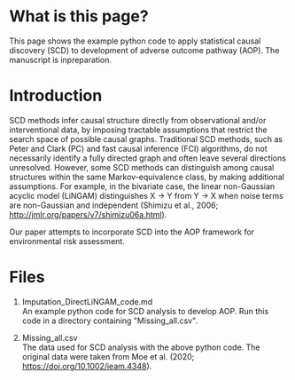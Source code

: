 # What is this page?
This page shows the example python code to apply statistical causal discovery (SCD) to development of adverse outcome pathway (AOP). The manuscript is inpreparation.
  
  
   
# Introduction  
SCD methods infer causal structure directly from observational and/or interventional data, by imposing tractable assumptions that restrict the search space of possible causal graphs. Traditional SCD methods, such as Peter and Clark (PC) and fast causal inference (FCI) algorithms, do not necessarily identify a fully directed graph and often leave several directions unresolved. However, some SCD methods can distinguish among causal structures within the same Markov-equivalence class, by making additional assumptions. For example, in the bivariate case, the linear non-Gaussian acyclic model (LiNGAM) distinguishes X → Y from Y → X when noise terms are non-Gaussian and independent (Shimizu et al., 2006; http://jmlr.org/papers/v7/shimizu06a.html).  
  
Our paper attempts to incorporate SCD into the AOP framework for environmental risk assessment. 
   

     

# Files
1. Imputation_DirectLiNGAM_code.md  
An example python code for SCD analysis to develop AOP. Run this code in a directory containing "Missing_all.csv".  

2. Missing_all.csv  
The data used for SCD analysis with the above python code. The original data were taken from Moe et al. (2020; https://doi.org/10.1002/ieam.4348).  

